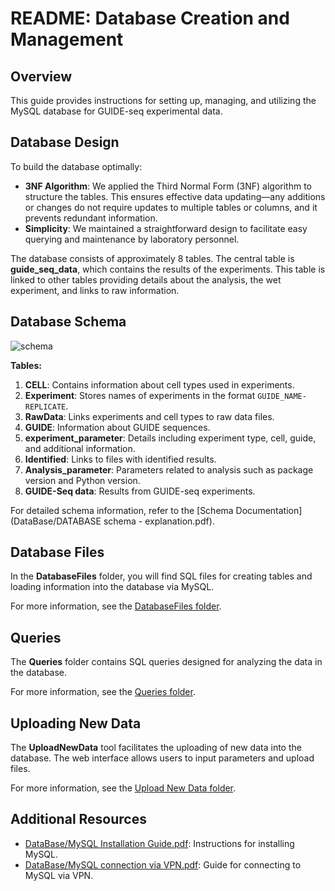 

# README: Database Creation and Management

## Overview

This guide provides instructions for setting up, managing, and utilizing the MySQL database for GUIDE-seq experimental data.

## Database Design

To build the database optimally:

- **3NF Algorithm**: We applied the Third Normal Form (3NF) algorithm to structure the tables. This ensures effective data updating—any additions or changes do not require updates to multiple tables or columns, and it prevents redundant information.
- **Simplicity**: We maintained a straightforward design to facilitate easy querying and maintenance by laboratory personnel.

The database consists of approximately 8 tables. The central table is **guide_seq_data**, which contains the results of the experiments. This table is linked to other tables providing details about the analysis, the wet experiment, and links to raw information.

## Database Schema

![schema](https://github.com/user-attachments/assets/8fe8f3a4-6f52-47e7-bbff-2eee86b13b29)



**Tables:**

1. **CELL**: Contains information about cell types used in experiments.
2. **Experiment**: Stores names of experiments in the format `GUIDE_NAME-REPLICATE`.
3. **RawData**: Links experiments and cell types to raw data files.
4. **GUIDE**: Information about GUIDE sequences.
5. **experiment_parameter**: Details including experiment type, cell, guide, and additional information.
6. **Identified**: Links to files with identified results.
7. **Analysis_parameter**: Parameters related to analysis such as package version and Python version.
8. **GUIDE-Seq data**: Results from GUIDE-seq experiments.

For detailed schema information, refer to the [Schema Documentation](DataBase/DATABASE schema - explanation.pdf).

## Database Files

In the **DatabaseFiles** folder, you will find SQL files for creating tables and loading information into the database via MySQL.

For more information, see the [DatabaseFiles folder](DataBase/DatabaseFiles).

## Queries

The **Queries** folder contains SQL queries designed for analyzing the data in the database.

For more information, see the [Queries folder](DataBase/Queries).

## Uploading New Data

The **UploadNewData** tool facilitates the uploading of new data into the database. The web interface allows users to input parameters and upload files.

For more information, see the [Upload New Data folder](DataBase/UploadNewData).

## Additional Resources

- [DataBase/MySQL Installation Guide.pdf](https://github.com/reutlev98/CRISPR-Database-Development-Analysis-Project/blob/2a1eaffd1f653a77e0de611345c2f7eb63fe2336/DataBase/MySQL%20Installation%20Guide.pdf): Instructions for installing MySQL.
- [DataBase/MySQL connection via VPN.pdf](https://github.com/reutlev98/CRISPR-Database-Development-Analysis-Project/blob/87f5b59c79c95233cc9028d04211385c088d33f2/DataBase/MySQL%20connection%20via%20VPN.pdf): Guide for connecting to MySQL via VPN.


